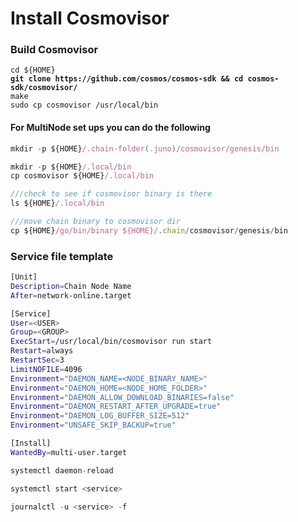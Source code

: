# Install Cosmovisor

### Build Cosmovisor

<pre class="language-bash"><code class="lang-bash">cd ${HOME}
<strong>git clone https://github.com/cosmos/cosmos-sdk &#x26;&#x26; cd cosmos-sdk/cosmovisor/
</strong>make
sudo cp cosmovisor /usr/local/bin</code></pre>

#### For MultiNode set ups you can do the following&#x20;

```javascript
mkdir -p ${HOME}/.chain-folder(.juno)/cosmovisor/genesis/bin
```

```javascript
mkdir -p ${HOME}/.local/bin
cp cosmovisor ${HOME}/.local/bin

///check to see if cosmovisor binary is there 
ls ${HOME}/.local/bin

///move chain binary to cosmovisor dir
cp ${HOME}/go/bin/binary ${HOME}/.chain/cosmovisor/genesis/bin
```

### Service file template

```bash
[Unit]
Description=Chain Node Name
After=network-online.target

[Service]
User=<USER>
Group=<GROUP>
ExecStart=/usr/local/bin/cosmovisor run start
Restart=always
RestartSec=3
LimitNOFILE=4096
Environment="DAEMON_NAME=<NODE_BINARY_NAME>"
Environment="DAEMON_HOME=<NODE_HOME_FOLDER>"
Environment="DAEMON_ALLOW_DOWNLOAD_BINARIES=false"
Environment="DAEMON_RESTART_AFTER_UPGRADE=true"
Environment="DAEMON_LOG_BUFFER_SIZE=512"
Environment="UNSAFE_SKIP_BACKUP=true"

[Install]
WantedBy=multi-user.target
```

```javascript
systemctl daemon-reload

systemctl start <service>

journalctl -u <service> -f
```
